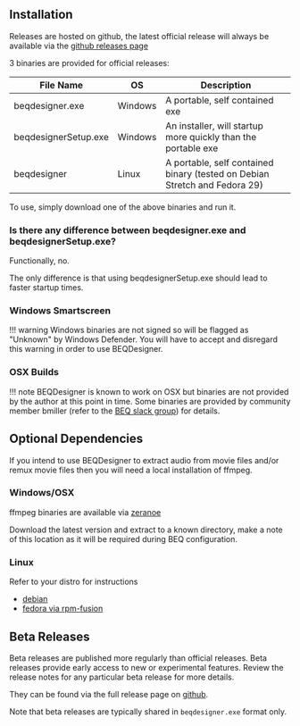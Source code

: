 ## Installation

Releases are hosted on github, the latest official release will always be available via the [github releases page](https://github.com/3ll3d00d/beqdesigner/releases/latest)

3 binaries are provided for official releases:

File Name | OS | Description 
----------|----|------------
beqdesigner.exe | Windows | A portable, self contained exe 
beqdesignerSetup.exe | Windows | An installer, will startup more quickly than the portable exe 
beqdesigner | Linux | A portable, self contained binary (tested on Debian Stretch and Fedora 29) 

To use, simply download one of the above binaries and run it.

### Is there any difference between beqdesigner.exe and beqdesignerSetup.exe?

Functionally, no.

The only difference is that using beqdesignerSetup.exe should lead to faster startup times.

### Windows Smartscreen   

!!! warning
    Windows binaries are not signed so will be flagged as "Unknown" by Windows Defender. You will have to accept and disregard this warning in order to use BEQDesigner.

### OSX Builds

!!! note
    BEQDesigner is known to work on OSX but binaries are not provided by the author at this point in time. Some binaries are provided by community member bmiller (refer to the [BEQ slack group](https://join.slack.com/t/beqworkspace/shared_invite/enQtNTE3Mjg4MTgzMjY5LWIzZWZjYzNkOTQzZThkYzM5YTAwNzFmY2VlNjFkYTI1NWQ0NDU1ZTViMzg0OWUyMTdkZjQ5NDNmNGFmYzliODY)) for details.

## Optional Dependencies

If you intend to use BEQDesigner to extract audio from movie files and/or remux movie files then you will need a local installation of ffmpeg.

### Windows/OSX

ffmpeg binaries are available via [zeranoe](https://ffmpeg.zeranoe.com/builds/)

Download the latest version and extract to a known directory, make a note of this location as it will be required during BEQ configuration.  

### Linux

Refer to your distro for instructions

* [debian](https://wiki.debian.org/ffmpeg#Installation)
* [fedora via rpm-fusion](https://www.cyberciti.biz/faq/how-to-install-ffmpeg-on-fedora-linux-using-dnf)   

## Beta Releases

Beta releases are published more regularly than official releases. Beta releases provide early access to new or experimental features. Review the release notes for any particular beta release for more details.

They can be found via the full release page on [github](https://github.com/3ll3d00d/beqdesigner/releases).

Note that beta releases are typically shared in `beqdesigner.exe` format only.
